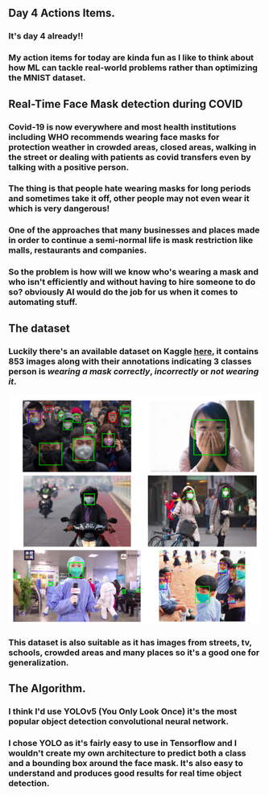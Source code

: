 ## Day 4 Actions Items.

### It's day 4 already!!
### My action items for today are kinda fun as I like to think about how ML can tackle real-world problems rather than optimizing the MNIST dataset.
## Real-Time Face Mask detection during COVID
### Covid-19 is now everywhere and most health institutions including WHO recommends wearing face masks for protection weather in crowded areas, closed areas, walking in the street or dealing with patients as covid transfers even by talking with a positive person. 
### The thing is that people hate wearing masks for long periods and sometimes take it off, other people may not even wear it which is very dangerous!
### One of the approaches that many businesses and places made in order to continue a semi-normal life is mask restriction like malls, restaurants and companies.
### So the problem is how will we know who's wearing a mask and who isn't efficiently and without having to hire someone to do so? obviously AI would do the job for us when it comes to automating stuff.

## The dataset
### Luckily there's an available dataset on Kaggle [here](https://www.kaggle.com/andrewmvd/face-mask-detection), it contains 853 images along with their annotations indicating 3 classes person is _wearing a mask correctly_, _incorrectly_ or _not wearing it_.
![here's a peak into the data](Day4/Screenshot%20from%202021-02-11%2019-54-38.png)
### This dataset is also suitable as it has images from streets, tv, schools, crowded areas and many places so it's a good one for generalization.

## The Algorithm.

### I think I'd use YOLOv5 (You Only Look Once) it's the most popular object detection convolutional neural network. 
### I chose YOLO as it's fairly easy to use in Tensorflow and I wouldn't create my own architecture to predict both a class and a bounding box around the face mask. It's also easy to understand and produces good results for real time object detection.
